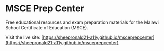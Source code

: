 # MSCE Prep Center

Free educational resources and exam preparation materials for the Malawi School Certificate of Education (MSCE).

Visit the live site: [https://sheepronald21-a11y.github.io/msceprepcenter](https://sheepronald21-a11y.github.io/msceprepcenter)
